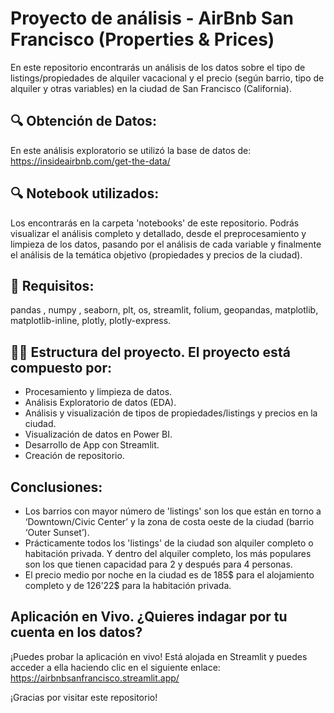 # Proyecto de análisis - AirBnb San Francisco (Properties & Prices)

En este repositorio encontrarás un análisis de los datos sobre el tipo de listings/propiedades de alquiler vacacional y el precio (según barrio, tipo de alquiler y otras variables) en la ciudad de San Francisco (California). 


## 🔍 Obtención de Datos:

En este análisis exploratorio se utilizó la base de datos de: https://insideairbnb.com/get-the-data/


## 🔍 Notebook utilizados:

Los encontrarás en la carpeta 'notebooks' de este repositorio. Podrás visualizar el análisis completo y detallado, desde el preprocesamiento y limpieza de los datos, pasando por el análisis de cada variable y finalmente el análisis de la temática objetivo (propiedades y precios de la ciudad).


## 🧪 Requisitos:

pandas , numpy , seaborn, plt, os, streamlit, folium, geopandas, matplotlib, matplotlib-inline, plotly, plotly-express.


## 🕵️‍♂️ Estructura del proyecto. El proyecto está compuesto por:

- Procesamiento y limpieza de datos.
- Análisis Exploratorio de datos (EDA).
- Análisis y visualización de tipos de propiedades/listings y precios en la ciudad.
- Visualización de datos en Power BI.
- Desarrollo de App con Streamlit.
- Creación de repositorio.


## Conclusiones:

- Los barrios con mayor número de 'listings' son los que están en torno a ‘Downtown/Civic Center’ y la zona de costa oeste de la ciudad (barrio ‘Outer Sunset’).
- Prácticamente todos los 'listings' de la ciudad son alquiler completo o habitación privada. Y dentro del alquiler completo, los más populares son los que tienen capacidad para 2 y después para 4 personas.
- El precio medio por noche en la ciudad es de 185$ para el alojamiento completo y de 126’22$ para la habitación privada.


## Aplicación en Vivo. ¿Quieres indagar por tu cuenta en los datos?

¡Puedes probar la aplicación en vivo! Está alojada en Streamlit y puedes acceder a ella haciendo clic en el siguiente enlace:
https://airbnbsanfrancisco.streamlit.app/



¡Gracias por visitar este repositorio!
